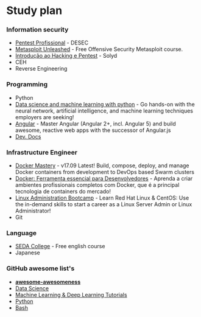 # Study plan

<!-- | H 				| Monday 		| Tuesday 			| Wednesday 	| Thursday 			| Friday 		| Saturday 	| Sunday 	|
| ----------------- | ------ 		| ------ 			| ------ 		| ------ 			| ------ 		| ------ 	| ------ 	|
|  06:30 - 07:00 	| Reading 		| English 			| Reading 		| English 			| Reading 		| ? 		| ? 		|
|  11:30 - 12:30 	| English 		| Programming 		| English 		| Programming 		| English 		| ? 		| ? 		|
|  18:00 - 22:00 	| Pentest P. 	| Infrastructure   	| Pentest P. 	| Infrastructure   	| Pentest P. 	| ? 		| ? 		| -->


### Information security

* [Pentest Profissional](https://desecsecurity.com/academy/login) - DESEC
* [Metasploit Unleashed](https://www.offensive-security.com/metasploit-unleashed/) - Free Offensive Security Metasploit course.
* [Introdução ao Hacking e Pentest](https://www.youtube.com/watch?v=Gf_BYCCkPiM&list=PLp95aw034Wn8M910YSGLh3zvmq1xI7LbD) - Solyd
* CEH
* Reverse Engineering

### Programming
* Python
* [Data science and machine learning with python](https://www.udemy.com/data-science-and-machine-learning-with-python-hands-on/) - Go hands-on with the neural network, artificial intelligence, and machine learning techniques employers are seeking!
* [Angular](https://www.udemy.com/the-complete-guide-to-angular-2/) - Master Angular (Angular 2+, incl. Angular 5) and build awesome, reactive web apps with the successor of Angular.js 
* [Dev. Docs](http://devdocs.io/)

### Infrastructure Engineer
* [Docker Mastery](https://www.udemy.com/docker-mastery/) - v17.09 Latest! Build, compose, deploy, and manage Docker containers from development to DevOps based Swarm clusters 
* [Docker: Ferramenta essencial para Desenvolvedores](https://www.udemy.com/curso-docker/) - Aprenda a criar ambientes profissionais completos com Docker, que é a principal tecnologia de containers do mercado! 
* [Linux Administration Bootcamp](https://www.udemy.com/linux-administration-bootcamp/) - Learn Red Hat Linux & CentOS: Use the in-demand skills to start a career as a Linux Server Admin or Linux Administrator!
* Git

### Language
- [SEDA College](http://www.sedacollegeonline.com/) - Free english course
- Japanese

### GitHub awesome list's

* **[awesome-awesomeness](https://github.com/bayandin/awesome-awesomeness)**
* [Data Science](https://github.com/bulutyazilim/awesome-datascience)
* [Machine Learning & Deep Learning Tutorials](https://github.com/ujjwalkarn/Machine-Learning-Tutorials/blob/master/README.md)
* [Python](https://github.com/vinta/awesome-python)
* [Bash](https://github.com/awesome-lists/awesome-bash)